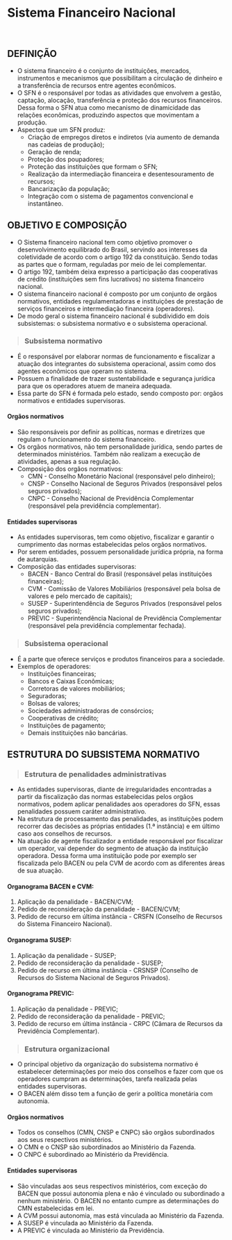 # Sistema Financeiro Nacional

<br>

## DEFINIÇÃO
* O sistema financeiro é o conjunto de instituições, mercados, instrumentos e mecanismos que possibilitam a circulação de dinheiro e a transferência de recursos entre agentes econômicos.
* O SFN é o responsável por todas as atividades que envolvem a gestão, captação, alocação, transferência e proteção dos recursos financeiros. Dessa forma o SFN atua como mecanismo de dinamicidade das relações econômicas, produzindo aspectos que movimentam a produção.
* Aspectos que um SFN produz:
  - Criação de empregos diretos e indiretos (via aumento de demanda nas cadeias de produção);
  - Geração de renda;
  - Proteção dos poupadores;
  - Proteção das instituições que formam o SFN;
  - Realização da intermediação financeira e desentesouramento de recursos;
  - Bancarização da população;
  - Integração com o sistema de pagamentos convencional e instantâneo.

## OBJETIVO E COMPOSIÇÃO
* O Sistema financeiro nacional tem como objetivo promover o desenvolvimento equilibrado do Brasil, servindo aos interesses da coletividade de acordo com o artigo 192 da constituição. Sendo todas as partes que o formam, reguladas por meio de lei complementar. 
* O artigo 192, também deixa expresso a participação das cooperativas de crédito (instituições sem fins lucrativos) no sistema financeiro nacional.
* O sistema financeiro nacional é composto por um conjunto de orgãos normativos, entidades regulamentadoras e instituições de prestação de serviços financeiros e intermediação financeira (operadores).
* De modo geral o sistema financeiro nacional é subdividido em dois subsistemas: o subsistema normativo e o subsistema operacional.

> ### Subsistema normativo
* É o responsável por elaborar normas de funcionamento e fiscalizar a atuação dos integrantes do subsistema operacional, assim como dos agentes econômicos que operam no sistema.
* Possuem a finalidade de trazer sustentabilidade e segurança jurídica para que os operadores atuem de maneira adequada.
* Essa parte do SFN é formada pelo estado, sendo composto por: orgãos normativos e entidades supervisoras. 

#### Orgãos normativos
* São responsáveis por definir as políticas, normas e diretrizes que regulam o funcionamento do sistema financeiro.
* Os orgãos normativos, não tem personalidade jurídica, sendo partes de determinados ministérios. Também não realizam a execução de atividades, apenas a sua regulação.
* Composição dos orgãos normativos:
  - CMN - Conselho Monetário Nacional (responsável pelo dinheiro);
  - CNSP - Conselho Nacional de Seguros Privados (responsável pelos seguros privados);
  - CNPC - Conselho Nacional de Previdência Complementar (responsável pela previdência complementar).

#### Entidades supervisoras
* As entidades supervisoras, tem como objetivo, fiscalizar e garantir o cumprimento das normas estabelecidas pelos orgãos normativos.
* Por serem entidades, possuem personalidade jurídica própria, na forma de autarquias.
* Composição das entidades supervisoras:
  - BACEN - Banco Central do Brasil (responsável pelas instituições financeiras);
  - CVM - Comissão de Valores Mobiliários (responsável pela bolsa de valores e pelo mercado de capitais);
  - SUSEP - Superintendência de Seguros Privados (responsável pelos seguros privados);
  - PREVIC - Superintendência Nacional de Previdência Complementar (responsável pela previdência complementar fechada).

> ### Subsistema operacional
* É a parte que oferece serviços e produtos financeiros para a sociedade.
* Exemplos de operadores:
  - Instituições financeiras;
  - Bancos e Caixas Econômicas;
  - Corretoras de valores mobiliários;
  - Seguradoras;
  - Bolsas de valores;
  - Sociedades administradoras de consórcios;
  - Cooperativas de crédito;
  - Instituições de pagamento;
  - Demais instituições não bancárias.

## ESTRUTURA DO SUBSISTEMA NORMATIVO

> ### Estrutura de penalidades administrativas
* As entidades supervisoras, diante de irregularidades encontradas a partir da fiscalização das normas estabelecidas pelos orgãos normativos, podem aplicar penalidades aos operadores do SFN, essas penalidades possuem caráter administrativo.
* Na estrutura de processamento das penalidades, as instituições podem recorrer das decisões as próprias entidades (1.ª instância) e em último caso aos conselhos de recursos.
* Na atuação de agente fiscalizador a entidade responsável por fiscalizar um operador, vai depender do segmento de atuação da instituição operadora. Dessa forma uma instituição pode por exemplo ser fiscalizada pelo BACEN ou pela CVM de acordo com as diferentes áreas de sua atuação.

#### Organograma BACEN e CVM:
1. Aplicação da penalidade - BACEN/CVM;
2. Pedido de reconsideração da penalidade - BACEN/CVM;
3. Pedido de recurso em última instância - CRSFN (Conselho de Recursos do Sistema Financeiro Nacional).

#### Organograma SUSEP:
1. Aplicação da penalidade - SUSEP;
2. Pedido de reconsideração da penalidade - SUSEP;
3. Pedido de recurso em última instância - CRSNSP (Conselho de Recursos do Sistema Nacional de Seguros Privados).

#### Organograma PREVIC:
1. Aplicação da penalidade - PREVIC;
2. Pedido de reconsideração da penalidade - PREVIC;
3. Pedido de recurso em última instância - CRPC (Câmara de Recursos da Previdência Complementar).

> ### Estrutura organizacional 
* O principal objetivo da organização do subsistema normativo é estabelecer determinações por meio dos conselhos e fazer com que os operadores cumpram as determinações, tarefa realizada pelas entidades supervisoras. 
* O BACEN além disso tem a função de gerir a política monetária com autonomia.

#### Orgãos normativos
* Todos os conselhos (CMN, CNSP e CNPC) são orgãos subordinados aos seus respectivos ministérios.
* O CMN e o CNSP são subordinados ao Ministério da Fazenda.
* O CNPC é subordinado ao Ministério da Previdência.

#### Entidades supervisoras
* São vinculadas aos seus respectivos ministérios, com exceção do BACEN que possui autonomia plena e não é vinculado ou subordinado a nenhum ministério. O BACEN no entanto cumpre as determinações do CMN estabelecidas em lei.
* A CVM possui autonomia, mas está vinculada ao Ministério da Fazenda.
* A SUSEP é vinculada ao Ministério da Fazenda.
* A PREVIC é vinculada ao Ministério da Previdência.